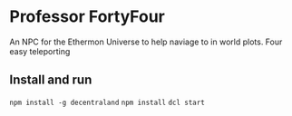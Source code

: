 # Professor FortyFour
An NPC for the Ethermon Universe to help naviage to in world plots. Four easy teleporting 

## Install and run
`npm install -g decentraland`
`npm install`
`dcl start`